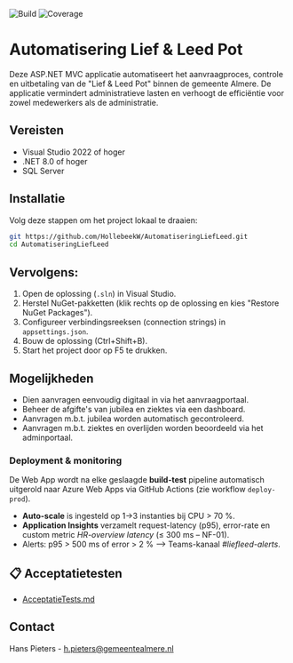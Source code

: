 ![Build](https://img.shields.io/badge/build-passing-brightgreen)
![Coverage](https://img.shields.io/badge/coverage-100%25-brightgreen)

# Automatisering Lief & Leed Pot

Deze ASP.NET MVC applicatie automatiseert het aanvraagproces, controle en uitbetaling van de "Lief & Leed Pot" binnen de gemeente Almere. De applicatie vermindert administratieve lasten en verhoogt de efficiëntie voor zowel medewerkers als de administratie.

## Vereisten

- Visual Studio 2022 of hoger
- .NET 8.0 of hoger
- SQL Server

## Installatie

Volg deze stappen om het project lokaal te draaien:

```bash
git https://github.com/HollebeekW/AutomatiseringLiefLeed.git
cd AutomatiseringLiefLeed
```

## Vervolgens:

1. Open de oplossing (`.sln`) in Visual Studio.
2. Herstel NuGet-pakketten (klik rechts op de oplossing en kies "Restore NuGet Packages").
3. Configureer verbindingsreeksen (connection strings) in `appsettings.json`.
4. Bouw de oplossing (Ctrl+Shift+B).
5. Start het project door op F5 te drukken.

## Mogelijkheden

- Dien aanvragen eenvoudig digitaal in via het aanvraagportaal.
- Beheer de afgifte's van jubilea en ziektes via een dashboard.
- Aanvragen m.b.t. jubilea worden automatisch gecontroleerd.
- Aanvragen m.b.t. ziektes en overlijden worden beoordeeld via het adminportaal.
<!-- - Automatische verwerking van betalingen via Mollie-integratie. -->
<!-- - Bekijk overzichtelijke rapportages voor alle transacties en aanvragen. -->

### Deployment & monitoring

De Web App wordt na elke geslaagde **build-test** pipeline automatisch
uitgerold naar Azure Web Apps via GitHub Actions (zie workflow `deploy-prod`).

* **Auto-scale** is ingesteld op 1→3 instanties bij CPU > 70 %.
* **Application Insights** verzamelt request-latency (p95), error-rate en
  custom metric *HR-overview latency* (≤ 300 ms – NF-01).
* Alerts: p95 > 500 ms of error > 2 % ⟶ Teams-kanaal *#liefleed-alerts*.

## 📋 Acceptatietesten
* [AcceptatieTests.md](docs/test/AcceptatieTests.md)

## Contact

Hans Pieters - [h.pieters@gemeentealmere.nl](mailto:h.pieters@gemeentealmere.nl)



